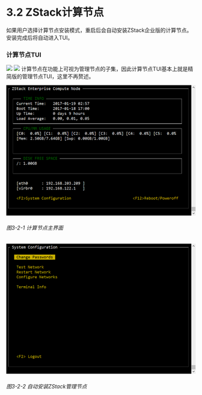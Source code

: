 # 3.2 ZStack计算节点

如果用户选择计算节点安装模式，重启后会自动安装ZStack企业版的计算节点。安装完成后将自动进入TUI。


### 计算节点TUI


![](./HOST_MAIN.png)
![](./HOST_SYSCFG.png)
计算节点在功能上可视为管理节点的子集，因此计算节点TUI基本上就是精简版的管理节点TUI，这里不再赘述。

![png](../images/3-2-1.png "图3-2-1 计算节点主界面")
###### 图3-2-1 计算节点主界面

![png](../images/3-2-2.png "图3-2-2 自动安装ZStack管理节点")
###### 图3-2-2 自动安装ZStack管理节点















